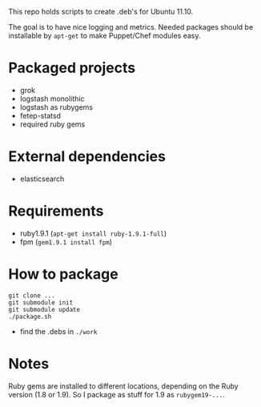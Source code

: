This repo holds scripts to create .deb's for Ubuntu 11.10.

The goal is to have nice logging and metrics. Needed packages should
be installable by `apt-get` to make Puppet/Chef modules easy.

# Packaged projects

- grok
- logstash monolithic
- logstash as rubygems
- fetep-statsd
- required ruby gems

# External dependencies

- elasticsearch

# Requirements

- ruby1.9.1 (`apt-get install ruby-1.9.1-full`)
- fpm (`gem1.9.1 install fpm`)

# How to package

    git clone ...
    git submodule init
    git submodule update
    ./package.sh

- find the .debs in `./work`

# Notes

Ruby gems are installed to different locations, depending on the Ruby
version (1.8 or 1.9). So I package as stuff for 1.9 as
`rubygem19-...`.
